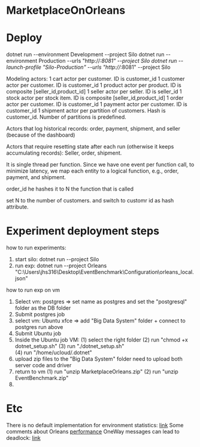 # MarketplaceOnOrleans

# Deploy
dotnet run --environment Development --project Silo
dotnet run --environment Production --urls "http://*:8081" --project Silo
dotnet run --launch-profile "Silo-Production" --urls "http://*:8081" --project Silo

Modeling actors:
1 cart actor per customer. ID is customer_id
1 customer actor per customer. ID is customer_id
1 product actor per product. ID is composite [seller_id,product_id]
1 seller actor per seller. ID is seller_id
1 stock actor per stock item. ID is composite [seller_id,product_id]
1 order actor per customer. ID is customer_id
1 payment actor per customer. ID is customer_id
1 shipment actor per partition of customers. Hash is customer_id. Number of partitions is predefined.


Actors that log historical records:
order, payment, shipment, and seller (because of the dashboard)

Actors that require resetting state after each run (otherwise it keeps accumulating records):
Seller, order, shipment.

It is single thread per function.
Since we have one event per function call, to minimize latency, we map each entity to a logical function, e.g., order, payment, and shipment.


order_id he hashes it to N
the function that is called

set N to the number of customers. and switch to customr id as hash attribute.



# Experiment deployment steps
how to run experiments:
1. start silo:  dotnet run --project Silo
2. run exp:  dotnet run --project Orleans "C:\Users\jhs316\Desktop\EventBenchmark\Configuration\orleans_local.json"

how to run exp on vm
1. Select vm: postgres => set name as postgres and set the "postgresql" folder as the DB folder
2. Submit postgres job
3. select vm: Ubuntu xfce => add "Big Data System" folder + connect to postgres run above
4. Submit Ubuntu job
5. Inside the Ubuntu job VM:
(1) select the right folder
(2) run "chmod +x dotnet_setup.sh"
(3) run "./dotnet_setup.sh"      
(4) run "/home/ucloud/.dotnet"
3. upload zip files to the "Big Data System" folder
need to upload both server code and driver
4. return to vm
(1) run "unzip MarketplaceOrleans.zip"
(2) run "unzip EventBenchmark.zip"
5.

# Etc
There is no default implementation for environment statistics: [link](https://github.com/dotnet/orleans/issues/8270)
Some comments about Orleans [performance](https://stackoverflow.com/questions/74310628/orleans-slow-with-minimalistic-use-case)
OneWay messages can lead to deadlock: [link](https://github.com/dotnet/orleans/issues/4808)